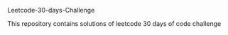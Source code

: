 Leetcode-30-days-Challenge

This repository contains solutions of leetcode 30 days of code challenge
